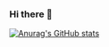 ### Hi there 👋
[![Anurag's GitHub stats](https://github-readme-stats.vercel.app/api?username=ashenoneorz)](https://github.com/anuraghazra/github-readme-stats)

<!--
**AshenOneOrz/AshenOneOrz** is a ✨ _special_ ✨ repository because its `README.md` (this file) appears on your GitHub profile.

Here are some ideas to get you started:

- 🔭 I’m currently working on ...
- 🌱 I’m currently learning ...
- 👯 I’m looking to collaborate on ...
- 🤔 I’m looking for help with ...
- 💬 Ask me about ...
- 📫 How to reach me: ...
- 😄 Pronouns: ...
- ⚡ Fun fact: ...
-->
